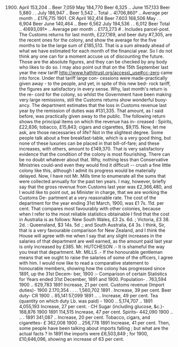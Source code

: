 1900. April 153,204 .. Beer 7,059 May 184,770 Beer 6,325 .. June 157,133 Beer 5,880 . . July 186,947 .. Beer 5,542 .. Total .. 4)706,860° .. Average per month .. £176,715 1901. CR April 162,414 Beer 7.603 168,506 May . . 6,904 Beer June 140,464 .. Beer 6,562 July 194,536 . . 6,012 Beer Total .. 4)693,091\* .. Average per month .. £173,273 # . Includes parcel-post. The Customs returns for last month, £227,169, and beer duty #7,305, are the recent ones for the colony, and show the average for the five months to be the large sum of £185,513. That is a sum already ahead of what we have estimated for each month of the financial year. So I do not think any one can for a moment accuse us of discounting the future. Those are the absolute figures, and they can be checked by any body who likes to do so. I may also point out that on the 15th September last year the new tariff http://www.hathitrust.org/access\_use#cc-zero came into force. Under that tariff large con- cessions were made-practically given away - to the people, and yet, in spite of this new bed- rock tariff, the figures are satisfactory in every sense. Why, last month's return is the re- cord for the colony, so whilst the Government have been making very large remissions, still the Customs returns show wonderful buoy- ancy. The department estimates that the loss in Customs revenue last year by the remission of duties was #131,335. That amount, as I said before, was practically given away to the public. The following return shows the principal items on which the revenue has in- creased : Spirits, £22,836; tobacco, £15,843; cigars and cigarettes, $9,115. Now, let me ask, are those necessaries of life? Not in the slightest degree. Some people talk about a free breakfast-table, which is a very good thing, but none of these luxuries can be placed in that bill-of-fare; and these increases, with others, amount to £149,370. That is very satisfactory evidence that the condition of the colony is most flourishing. There can be no doubt whatever about that. Why, nothing less than Conservative Ministries could-and even they would find it difficult -- crush a fine little colony like this, although I admit its progress would be materially delayed. Now, I have not Mr. Mills time to enumerate all the sums that were collected annually for the past ten years. I may, however, briefly say that the gross revenue from Customs last year was £2,366,480, and I would like to point out, as Minister in charge, that we are working the Customs De- partment at a very reasonable rate. The cost of the department for the year ending 31st March, 1900, was £1 7s. 11d. per cent. That compares most favourably with other colonies, because when I refer to the most reliable statistics obtainable I find that the cost in Australia is as follows: New South Wales, £3 2s. 6d. ; Victoria, £3 38. 2d. : Queensland, $3 14s. 5d .; and South Australia, £4 3s. I think, Sir, that is a very favourable comparison for New Zealand, and I think the House will agree with me when I say that any slight increases in the salaries of that department are well earned, as the amount paid last year is only increased by £385. Mr. HUTCHESON .- It is shameful the way you treat that department. Mr. MILLS .- If the honourable gentleman means that we ought to raise the salaries of some of the officers, I agree with him. I would now like to read a comparative statement to honourable members, showing how the colony has progressed since 1891, up the 31st Decem- ber, 1900 :- Comparison of certain Statistics for Years ended 31st December, 1891 and 1900. Population- . 763,594 1900 .. 629,783 1891 Increase, 21 per cent. Customs revenue (Import duties)- 1900 2.170,354 . . .. 1,560,702 1891 . Increase, 39 per cent. Beer duty- CR 1900 .. 85,141 57,099 1891 .. .. Increase, 49 per cent. Tea (quantity on which duty Lb. was paid) - 1900 .. 5,174,707 .. 1891 4,055,193 Increase, 27 per cent. · CH Sugar (including glucose, &c.)- 168,876 1900 1891 114,515 Increase, 47 per cent. Spirits- 442,090 1900 .. .. . 1891 341,087 .. Increase, 20 per cent. Tobacco, cigars, and cigarettes- £ 362,008 1900 .. 256,778 1891 Increase, 41 per cent. Then, some people have been talking about imports falling ; but what are the actual facts ? In 1891 the imports were £6,503,849 ; for 1900, £10,646,096, showing an increase of 63 per cent. 